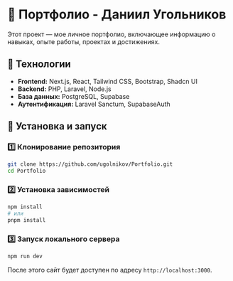 # 🚀 Портфолио - Даниил Угольников

Этот проект — мое личное портфолио, включающее информацию о навыках, опыте работы, проектах и достижениях.

## 📌 Технологии

- **Frontend:** Next.js, React, Tailwind CSS, Bootstrap, Shadcn UI
- **Backend:** PHP, Laravel, Node.js
- **База данных:** PostgreSQL, Supabase
- **Аутентификация:** Laravel Sanctum, SupabaseAuth

## 🔧 Установка и запуск

### 1️⃣ Клонирование репозитория
```sh
git clone https://github.com/ugolnikov/Portfolio.git
cd Portfolio
```

### 2️⃣ Установка зависимостей
```sh
npm install
# или
pnpm install
```

### 3️⃣ Запуск локального сервера
```sh
npm run dev
```
После этого сайт будет доступен по адресу `http://localhost:3000`.
